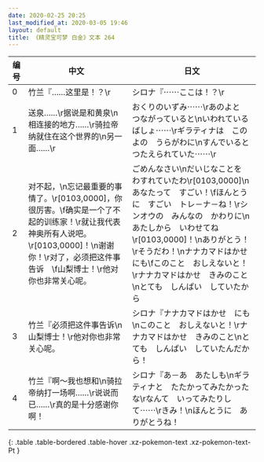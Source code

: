 ```yaml
---
date: 2020-02-25 20:25
last_modified_at: 2020-03-05 19:46
layout: default
title: 《精灵宝可梦 白金》文本 264
---
```

| 编号 | 中文 | 日文 |
| ---- | ---- | ---- |
| 0 | 竹兰『……这里是！？\r | シロナ『⋯⋯ここは！？\r |
| 1 | 送泉……\r据说是和黄泉\n相连接的地方……\r骑拉帝纳就住在这个世界的\n另一面……\r | おくりのいずみ⋯⋯\rあのよと　つながっていると\nいわれている　ばしょ⋯⋯\rギラティナは　このよの　うらがわに\nすんでいると　つたえられていた⋯⋯\r |
| 2 | 对不起，\n忘记最重要的事情了。\r[0103,0000]，你很厉害。\f确实是一个了不起的训练家！\r就让我代表神奥所有人说吧。\r[0103,0000]！\n谢谢你！\r对了，必须把这件事告诉　\f山梨博士！\r他对你也非常关心呢。 | ごめんなさい\nだいじなことを　わすれていたわ\r[0103,0000]\nあなたって　すごい！\fほんとうに　すごい　トレ－ナ－ね！\rシンオウの　みんなの　かわりに\nあたしから　いわせてね\r[0103,0000]！\nありがとう！\rそうだわ！\nナナカマドはかせ　にも\fこのこと　おしえないと！\rナナカマドはかせ　きみのこと\nとても　しんぱい　していたから |
| 3 | 竹兰『必须把这件事告诉\n山梨博士！\r他对你也非常关心呢。 | シロナ『ナナカマドはかせ　にも\nこのこと　おしえないと！\rナナカマドはかせ　きみのこと\nとても　しんぱい　していたんだから！ |
| 4 | 竹兰『啊～我也想和\n骑拉帝纳打一场啊……\r说说而已……\r真的是十分感谢你啊！ | シロナ『あ－あ　あたしも\nギラティナと　たたかってみたかったな\rなんて　いってみたりして⋯⋯\rきみ！\nほんとうに　ありがとうね！ |
{: .table .table-bordered .table-hover .xz-pokemon-text .xz-pokemon-text-Pt }